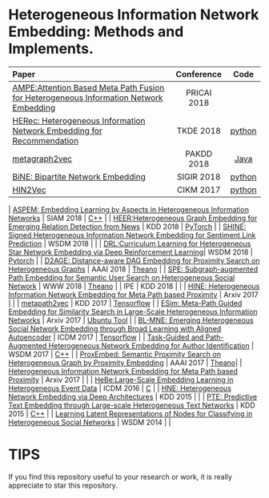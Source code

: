 # Heterogeneous Information Network Embedding: Methods and Implements.

|    Paper    |  Conference  |  Code |
|  :---------  | :------:  | :------: |
|  [AMPE:Attention Based Meta Path Fusion for Heterogeneous Information Network Embedding](http://shichuan.org/doc/55.pdf)  |  PRICAI 2018 |    |
|  [HERec: Heterogeneous Information Network Embedding for Recommendation](http://shichuan.org/doc/48.pdf)  |  TKDE 2018  |  [python](https://github.com/librahu/HERec)  |
|  [metagraph2vec](https://arxiv.org/pdf/1803.02533.pdf)  | PAKDD 2018  |  [Java](https://github.com/daokunzhang/MetaGraph2Vec) |
|  [BiNE: Bipartite Network Embedding](https://www.comp.nus.edu.sg/~xiangnan/papers/sigir18-bipartiteNE.pdf)| SIGIR 2018| [python](https://github.com/clhchtcjj/BiNE) |
|  [HIN2Vec](http://shichuan.org/hin/topic/Embedding/2017.%20CIKM%20HIN2Vec.pdf)| CIKM 2017 | [python](https://github.com/csiesheep/hin2vec) |

|  [ASPEM: Embedding Learning by Aspects in Heterogeneous Information Networks](http://hanj.cs.illinois.edu/pdf/sdm18_yshi.pdf)  |  SIAM 2018 | [C++](https://github.com/ysyushi/aspem) |
|  [HEER:Heterogeneous Graph Embedding for Emerging Relation Detection from News](http://www.yichang-cs.com/yahoo/bigdata16_heer.pdf)  |  KDD 2018  |  [PyTorch](https://github.com/GentleZhu/HEER)  |
|  [SHINE: Signed Heterogeneous Information Network Embedding for Sentiment Link Prediction](https://arxiv.org/pdf/1712.00732.pdf)  |  WSDM 2018  |    |
|  [DRL:Curriculum Learning for Heterogeneous Star Network Embedding via Deep Reinforcement Learning](https://dl.acm.org/citation.cfm?id=3159711)| WSDM 2018 | [Pytorch](https://github.com/mnqu/DRL) |
|  [D2AGE: Distance-aware DAG Embedding for Proximity Search on Heterogeneous Graphs](http://forward.cs.illinois.edu/pubs/2017/dagembed-aaai2018-lzzzcwy-201711.pdf) |  AAAI 2018 | [Theano](https://github.com/vwz/D2AGE)  |
|  [SPE: Subgraph-augmented Path Embedding for Semantic User Search on Heterogeneous Social Network](https://dl.acm.org/citation.cfm?id=3186073)  | WWW 2018 |  [Theano](https://github.com/vwz/SPE) |
|  IPE |  KDD 2018 |  |
|  [HINE: Heterogeneous Information Network Embedding for Meta Path based Proximity](https://arxiv.org/pdf/1701.05291.pdf)  |  Arxiv 2017  |    |
|  [metapath2vec](https://ericdongyx.github.io/papers/KDD17-dong-chawla-swami-metapath2vec.pdf) |  KDD 2017  |  [Tensorflow](https://github.com/apple2373/metapath2vec)  |
|  [ESim: Meta-Path Guided Embedding for Similarity Search in Large-Scale Heterogeneous Information Networks](https://arxiv.org/pdf/1610.09769.pdf)  |  Arxiv 2017  |  [Ubuntu Tool](https://github.com/shangjingbo1226/ESim)  |
|  [BL-MNE: Emerging Heterogeneous Social Network Embedding through Broad Learning with Aligned Autoencoder](https://arxiv.org/pdf/1711.09409.pdf) | ICDM 2017 | [Tensorflow](http://www.ifmlab.org/publication.html) |
|  [Task-Guided and Path-Augmented Heterogeneous Network Embedding for Author Identification](https://arxiv.org/pdf/1612.02814.pdf)  |  WSDM 2017  |  [C++](https://github.com/chentingpc/GuidedHeteEmbedding)  |
|  [ProxEmbed: Semantic Proximity Search on Heterogeneous Graph by Proximity Embedding](https://aaai.org/ocs/index.php/AAAI/AAAI17/paper/view/14508/13756) |  AAAI 2017 | [Theano](https://github.com/vwz/ProxEmbed)| 
|  [Heterogeneous Information Network Embedding for Meta Path based Proximity](https://arxiv.org/pdf/1701.05291.pdf)  |  Arxiv 2017  |    |
|  [HeBe:Large-Scale Embedding Learning in Heterogeneous Event Data](https://ieeexplore.ieee.org/document/7837924/)  |  ICDM 2016  |  [C](https://github.com/olittle/Hebe) |
|  [HNE: Heterogeneous Network Embedding via Deep Architectures](https://dl.acm.org/citation.cfm?id=2783296)  |  KDD 2015  |    |
|  [PTE: Predictive Text Embedding through Large-scale Heterogeneous Text Networks](https://www.microsoft.com/en-us/research/wp-content/uploads/2016/02/fp292-Tang.pdf)   |  KDD 2015  |  [C++](https://github.com/mnqu/PTE)  |
|  [Learning Latent Representations of Nodes for Classifying in Heterogeneous Social Networks](http://webia.lip6.fr/~gallinar/gallinari/uploads/Teaching/WSDM2014-jacob.pdf)  |  WSDM 2014  |    |


# TIPS
If you find this repository useful to your research or work, it is really appreciate to star this repository. 
